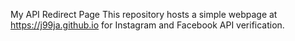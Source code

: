 My API Redirect Page This repository hosts a simple webpage at https://j99ja.github.io for Instagram and Facebook API verification.
